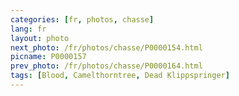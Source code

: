 ```yaml
---
categories: [fr, photos, chasse]
lang: fr
layout: photo
next_photo: /fr/photos/chasse/P0000154.html
picname: P0000157
prev_photo: /fr/photos/chasse/P0000164.html
tags: [Blood, Camelthorntree, Dead Klippspringer]
---
```

